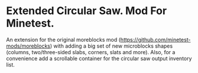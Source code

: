 # Extended Circular Saw. Mod For Minetest.

An extension for the original moreblocks mod (https://github.com/minetest-mods/moreblocks) with adding a big set of new microblocks shapes (columns, two/three-sided slabs, corners, slats and more). Also, for a convenience add a scrollable container for the circular saw output inventory list. 
